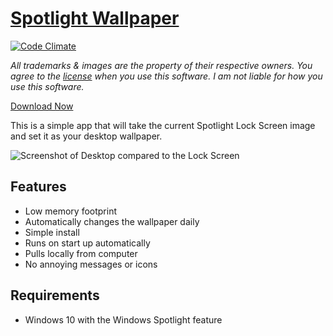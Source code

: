 # [Spotlight Wallpaper](https://wallpaper.onlineth.com)

[![Code Climate](https://codeclimate.com/github/onlineth/SpotlightWallpaper/badges/gpa.svg)](https://codeclimate.com/github/onlineth/SpotlightWallpaper)

*All trademarks & images are the property of their respective owners. You agree to the [license](LICENSE) when you use this software. I am not liable for how you use this software.*

[Download Now](https://github.com/onlineth/SpotlightWallpaper/releases)

This is a simple app that will take the current Spotlight Lock Screen image and set it as your desktop wallpaper.

![Screenshot of Desktop compared to the Lock Screen](/screenshots/comparison.png)

## Features

- Low memory footprint
- Automatically changes the wallpaper daily
- Simple install
- Runs on start up automatically
- Pulls locally from computer
- No annoying messages or icons

## Requirements

- Windows 10 with the Windows Spotlight feature












